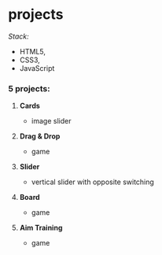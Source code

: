 # projects

*Stack:* 
- HTML5,
- CSS3,
- JavaScript

### 5 projects:

1. **Cards**
   - image slider
        
2. **Drag & Drop** 
   - game 
         
3. **Slider** 
   - vertical slider with opposite switching
4. **Board**
   - game
5. **Aim Training**
   - game
